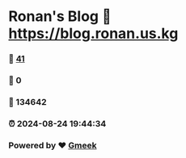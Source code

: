 # Ronan's Blog :link: https://blog.ronan.us.kg 
### :page_facing_up: [41](https://blog.ronan.us.kg/tag.html) 
### :speech_balloon: 0 
### :hibiscus: 134642 
### :alarm_clock: 2024-08-24 19:44:34 
### Powered by :heart: [Gmeek](https://github.com/Meekdai/Gmeek)
